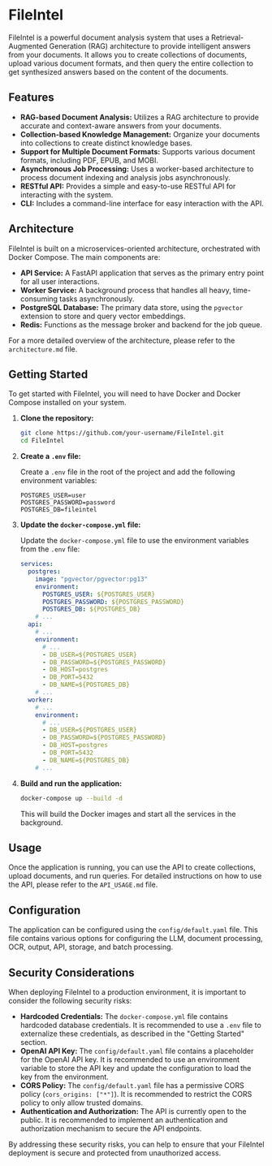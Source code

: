 # FileIntel

FileIntel is a powerful document analysis system that uses a Retrieval-Augmented Generation (RAG) architecture to provide intelligent answers from your documents. It allows you to create collections of documents, upload various document formats, and then query the entire collection to get synthesized answers based on the content of the documents.

## Features

*   **RAG-based Document Analysis:** Utilizes a RAG architecture to provide accurate and context-aware answers from your documents.
*   **Collection-based Knowledge Management:** Organize your documents into collections to create distinct knowledge bases.
*   **Support for Multiple Document Formats:** Supports various document formats, including PDF, EPUB, and MOBI.
*   **Asynchronous Job Processing:** Uses a worker-based architecture to process document indexing and analysis jobs asynchronously.
*   **RESTful API:** Provides a simple and easy-to-use RESTful API for interacting with the system.
*   **CLI:** Includes a command-line interface for easy interaction with the API.

## Architecture

FileIntel is built on a microservices-oriented architecture, orchestrated with Docker Compose. The main components are:

*   **API Service:** A FastAPI application that serves as the primary entry point for all user interactions.
*   **Worker Service:** A background process that handles all heavy, time-consuming tasks asynchronously.
*   **PostgreSQL Database:** The primary data store, using the `pgvector` extension to store and query vector embeddings.
*   **Redis:** Functions as the message broker and backend for the job queue.

For a more detailed overview of the architecture, please refer to the `architecture.md` file.

## Getting Started

To get started with FileIntel, you will need to have Docker and Docker Compose installed on your system.

1.  **Clone the repository:**

    ```bash
    git clone https://github.com/your-username/FileIntel.git
    cd FileIntel
    ```

2.  **Create a `.env` file:**

    Create a `.env` file in the root of the project and add the following environment variables:

    ```
    POSTGRES_USER=user
    POSTGRES_PASSWORD=password
    POSTGRES_DB=fileintel
    ```

3.  **Update the `docker-compose.yml` file:**

    Update the `docker-compose.yml` file to use the environment variables from the `.env` file:

    ```yaml
    services:
      postgres:
        image: "pgvector/pgvector:pg13"
        environment:
          POSTGRES_USER: ${POSTGRES_USER}
          POSTGRES_PASSWORD: ${POSTGRES_PASSWORD}
          POSTGRES_DB: ${POSTGRES_DB}
        # ...
      api:
        # ...
        environment:
          # ...
          - DB_USER=${POSTGRES_USER}
          - DB_PASSWORD=${POSTGRES_PASSWORD}
          - DB_HOST=postgres
          - DB_PORT=5432
          - DB_NAME=${POSTGRES_DB}
        # ...
      worker:
        # ...
        environment:
          # ...
          - DB_USER=${POSTGRES_USER}
          - DB_PASSWORD=${POSTGRES_PASSWORD}
          - DB_HOST=postgres
          - DB_PORT=5432
          - DB_NAME=${POSTGRES_DB}
        # ...
    ```

4.  **Build and run the application:**

    ```bash
    docker-compose up --build -d
    ```

    This will build the Docker images and start all the services in the background.

## Usage

Once the application is running, you can use the API to create collections, upload documents, and run queries. For detailed instructions on how to use the API, please refer to the `API_USAGE.md` file.

## Configuration

The application can be configured using the `config/default.yaml` file. This file contains various options for configuring the LLM, document processing, OCR, output, API, storage, and batch processing.

## Security Considerations

When deploying FileIntel to a production environment, it is important to consider the following security risks:

*   **Hardcoded Credentials:** The `docker-compose.yml` file contains hardcoded database credentials. It is recommended to use a `.env` file to externalize these credentials, as described in the "Getting Started" section.
*   **OpenAI API Key:** The `config/default.yaml` file contains a placeholder for the OpenAI API key. It is recommended to use an environment variable to store the API key and update the configuration to load the key from the environment.
*   **CORS Policy:** The `config/default.yaml` file has a permissive CORS policy (`cors_origins: ["*"]`). It is recommended to restrict the CORS policy to only allow trusted domains.
*   **Authentication and Authorization:** The API is currently open to the public. It is recommended to implement an authentication and authorization mechanism to secure the API endpoints.

By addressing these security risks, you can help to ensure that your FileIntel deployment is secure and protected from unauthorized access.
